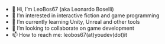 - 👋 Hi, I’m LeoBos67 (aka Leonardo Boselli)
- 👀 I’m interested in interactive fiction and game programming
- 🌱 I’m currently learning Unity, Unreal and other tools
- 💞️ I’m looking to collaborate on game development
- 📫 How to reach me: leobos67(at)youdev(dot)it

<!---
YouDevIt/YouDevIt is a ✨ special ✨ repository because its `README.md` (this file) appears on your GitHub profile.
You can click the Preview link to take a look at your changes.
--->
